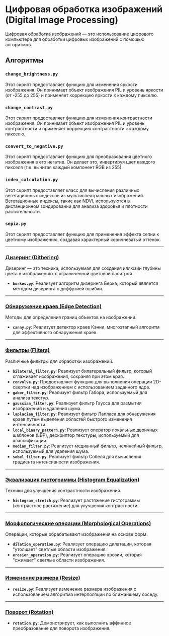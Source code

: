 # Цифровая обработка изображений (Digital Image Processing)

Цифровая обработка изображений — это использование цифрового компьютера для обработки цифровых изображений с помощью алгоритмов.

## Алгоритмы

### `change_brightness.py`
Этот скрипт предоставляет функцию для изменения яркости изображения. Он принимает объект изображения PIL и уровень яркости (от -255 до 255) и применяет коррекцию яркости к каждому пикселю.

### `change_contrast.py`
Этот скрипт предоставляет функцию для изменения контрастности изображения. Он принимает объект изображения PIL и уровень контрастности и применяет коррекцию контрастности к каждому пикселю.

### `convert_to_negative.py`
Этот скрипт предоставляет функцию для преобразования цветного изображения в его негатив. Он делает это, инвертируя цвет каждого пикселя (т.е. вычитая каждый компонент RGB из 255).

### `index_calculation.py`
Этот скрипт предоставляет класс для вычисления различных вегетационных индексов из мультиспектральных изображений. Вегетационные индексы, такие как NDVI, используются в дистанционном зондировании для анализа здоровья и плотности растительности.

### `sepia.py`
Этот скрипт предоставляет функцию для применения эффекта сепии к цветному изображению, создавая характерный коричневатый оттенок.

---

### [Дизеринг (Dithering)](dithering/)
Дизеринг — это техника, используемая для создания иллюзии глубины цвета в изображениях с ограниченной цветовой палитрой.
- **`burkes.py`**: Реализует алгоритм дизеринга Берка, который является методом дизеринга с диффузией ошибки.

---

### [Обнаружение краев (Edge Detection)](edge_detection/)
Методы для определения границ объектов на изображении.
- **`canny.py`**: Реализует детектор краев Кэнни, многоэтапный алгоритм для эффективного обнаружения краев.

---

### [Фильтры (Filters)](filters/)
Различные фильтры для обработки изображений.
- **`bilateral_filter.py`**: Реализует билатеральный фильтр, который сглаживает изображения, сохраняя при этом края.
- **`convolve.py`**: Предоставляет функцию для выполнения операции 2D-свертки над изображением с использованием заданного ядра.
- **`gabor_filter.py`**: Реализует фильтр Габора, используемый для анализа текстур.
- **`gaussian_filter.py`**: Реализует фильтр Гаусса для размытия изображений и удаления шума.
- **`laplacian_filter.py`**: Реализует фильтр Лапласа для обнаружения краев путем выделения областей быстрого изменения интенсивности.
- **`local_binary_pattern.py`**: Реализует оператор локальных двоичных шаблонов (LBP), дескриптор текстуры, используемый для классификации.
- **`median_filter.py`**: Реализует медианный фильтр, нелинейный фильтр, используемый для удаления шума.
- **`sobel_filter.py`**: Реализует фильтр Собеля для вычисления градиента интенсивности изображения.

---

### [Эквализация гистограммы (Histogram Equalization)](histogram_equalization/)
Техники для улучшения контрастности изображения.
- **`histogram_stretch.py`**: Реализует растяжение гистограммы (контрастное растяжение) для улучшения контрастности.

---

### [Морфологические операции (Morphological Operations)](morphological_operations/)
Операции, которые обрабатывают изображения на основе форм.
- **`dilation_operation.py`**: Реализует операцию дилатации, которая "утолщает" светлые области изображения.
- **`erosion_operation.py`**: Реализует операцию эрозии, которая "сжимает" светлые области изображения.

---

### [Изменение размера (Resize)](resize/)
- **`resize.py`**: Реализует изменение размера изображения с использованием алгоритма интерполяции по ближайшему соседу.

---

### [Поворот (Rotation)](rotation/)
- **`rotation.py`**: Демонстрирует, как выполнить аффинное преобразование для поворота изображения.
